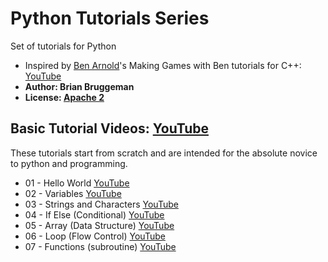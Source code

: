 # Python Tutorials Series
Set of tutorials for Python

* Inspired by [Ben Arnold](https://github.com/Barnold1953)'s Making Games with Ben tutorials for C++: [YouTube](https://www.youtube.com/user/makinggameswithben/playlists)
* **Author: Brian Bruggeman**
* **License:  [Apache 2](https://github.com/brianbruggeman/python_tutorials/blob/master/LICENSE)**

## Basic Tutorial Videos:  [YouTube](https://www.youtube.com/playlist?list=PLc1f0f6PqfREnbbL-UPvMuDvJozRc7lg3)
These tutorials start from scratch and are intended for the absolute novice to python and programming.

* 01 - Hello World [YouTube](https://youtu.be/bWyF7FsEvis?list=PLc1f0f6PqfREnbbL-UPvMuDvJozRc7lg3)
* 02 - Variables [YouTube](https://youtu.be/uDJDs-ZQ6jo?list=PLc1f0f6PqfREnbbL-UPvMuDvJozRc7lg3)
* 03 - Strings and Characters [YouTube](https://youtu.be/V__VJZjJ_ZM?list=PLc1f0f6PqfREnbbL-UPvMuDvJozRc7lg3)
* 04 - If Else (Conditional) [YouTube](https://youtu.be/yWWr04acMQ4?list=PLc1f0f6PqfREnbbL-UPvMuDvJozRc7lg3)
* 05 - Array (Data Structure) [YouTube](https://youtu.be/VGHRYoShtYM?list=PLc1f0f6PqfREnbbL-UPvMuDvJozRc7lg3)
* 06 - Loop (Flow Control) [YouTube](https://youtu.be/lP3m1j6XOrQ?list=PLc1f0f6PqfREnbbL-UPvMuDvJozRc7lg3)
* 07 - Functions (subroutine) [YouTube](https://youtu.be/Wz5EBRZpBz8?list=PLc1f0f6PqfREnbbL-UPvMuDvJozRc7lg3)
